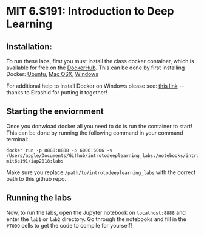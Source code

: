 # MIT 6.S191: Introduction to Deep Learning

## Installation:
To run these labs, first you must install the class docker container, which is available for free on the [DockerHub](https://hub.docker.com/r/mit6s191/iap2018/). This can be done by first installing Docker: [Ubuntu](https://www.docker.com/docker-ubuntu), [Mac OSX](https://www.docker.com/docker-mac), [Windows](https://www.docker.com/docker-windows)

For additional help to install Docker on Windows please see: [this link](WindowsDocker.md) -- thanks to Elrashid for putting it together! 

## Starting the enviornment
Once you donwload docker all you need to do is run the container to start! This can be done by running the following command in your command terminal:
```
docker run -p 8888:8888 -p 6006:6006 -v /Users/apple/Documents/Github/introtodeeplearning_labs:/notebooks/introtodeeplearning_labs mit6s191/iap2018:labs
```
Make sure you replace `/path/to/introtodeeplearning_labs` with the correct path to this github repo.

## Running the labs
Now, to run the labs, open the Jupyter notebook on `localhost:8888` and enter the `lab1` or `lab2` directory. Go through the notebooks and fill in the `#TODO` cells to get the code to compile for yourself!

